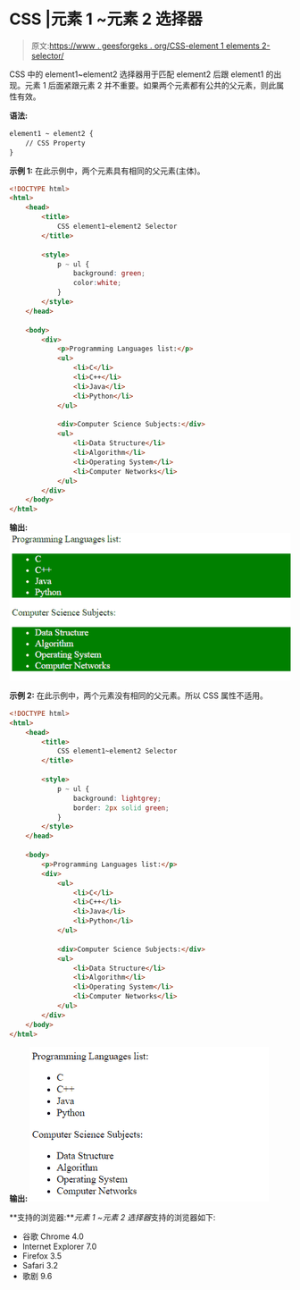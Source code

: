 # CSS |元素 1 ~元素 2 选择器

> 原文:[https://www . geesforgeks . org/CSS-element 1 elements 2-selector/](https://www.geeksforgeeks.org/css-element1element2-selector/)

CSS 中的 element1~element2 选择器用于匹配 element2 后跟 element1 的出现。元素 1 后面紧跟元素 2 并不重要。如果两个元素都有公共的父元素，则此属性有效。

**语法:**

```html
element1 ~ element2 {
    // CSS Property
}
```

**示例 1:** 在此示例中，两个元素具有相同的父元素(主体)。

```html
<!DOCTYPE html>
<html>
    <head>
        <title>
            CSS element1~element2 Selector
        </title>

        <style>
            p ~ ul {
                background: green;
                color:white;
            }
        </style>
    </head>

    <body>
        <div>
            <p>Programming Languages list:</p>
            <ul>
                <li>C</li>
                <li>C++</li>
                <li>Java</li>
                <li>Python</li>
            </ul>

            <div>Computer Science Subjects:</div>
            <ul>
                <li>Data Structure</li>
                <li>Algorithm</li>
                <li>Operating System</li>
                <li>Computer Networks</li>
            </ul>
        </div>
    </body>
</html>                    
```

**输出:**
![](img/d55a25075396ba5c39649daeff1c1eb4.png)

**示例 2:** 在此示例中，两个元素没有相同的父元素。所以 CSS 属性不适用。

```html
<!DOCTYPE html>
<html>
    <head>
        <title>
            CSS element1~element2 Selector
        </title>

        <style>
            p ~ ul {
                background: lightgrey;
                border: 2px solid green;
            }
        </style>
    </head>

    <body>
        <p>Programming Languages list:</p>
        <div>
            <ul>
                <li>C</li>
                <li>C++</li>
                <li>Java</li>
                <li>Python</li>
            </ul>

            <div>Computer Science Subjects:</div>
            <ul>
                <li>Data Structure</li>
                <li>Algorithm</li>
                <li>Operating System</li>
                <li>Computer Networks</li>
            </ul>
        </div>
    </body>
</html>                    
```

**输出:**
![](img/8b1d46e02cbed519c470b616a3639d75.png)

**支持的浏览器:***元素 1 ~元素 2 选择器*支持的浏览器如下:

*   谷歌 Chrome 4.0
*   Internet Explorer 7.0
*   Firefox 3.5
*   Safari 3.2
*   歌剧 9.6